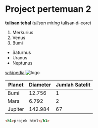 # Project pertemuan 2


**tulisan tebal**
*tulisan miring*
~~tulisan di coret~~


1. Merkurius
2. Venus
3. Bumi

- Saturnus
- Uranus
- Neptunus

[wikipedia](https://www.wikipedia.org/)
![logo](https://encrypted-tbn0.gstatic.com/images?q=tbn:ANd9GcQb_0o9Km0r9upI6CcE56EKrFfomNLX2Deg6zRPBYeYYA&s)

| Planet | Diameter | Jumlah Satelit |
| ------- | -------- | -------------- |
| Bumi | 12.756 | 1 |
| Mars | 6.792 | 2 |
| Jupiter | 142.984 | 67 |


```html
<h1>projek html</h1>
```